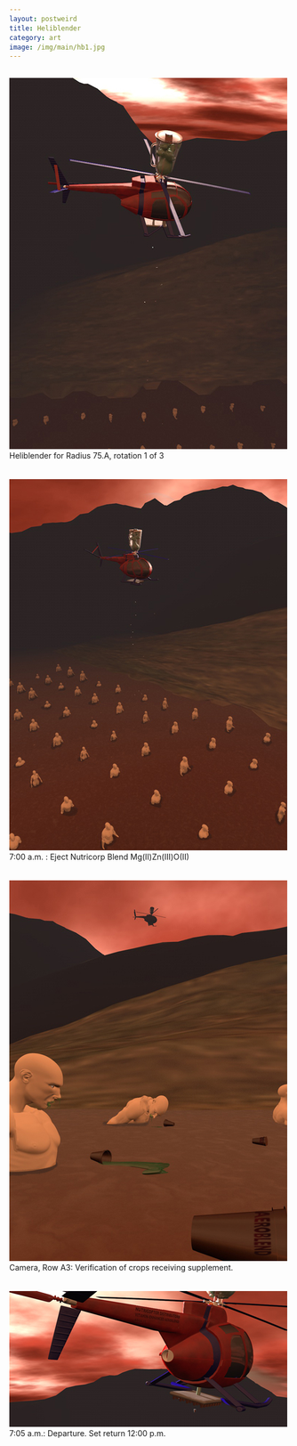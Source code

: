 ```yaml
---
layout: postweird
title: Heliblender
category: art
image: /img/main/hb1.jpg
---
```

<br>

<div class="row">
<div class="grid-half">
<img src="/img/hb10.jpg">
</div>
<div class="grid-half">
Heliblender for Radius 75.A, rotation 1 of 3
</div>
</div>

<br>
<br>

<div class="row">
<div class="grid-half">
<img src="/img/hb8.jpg">
</div>
<div class="grid-half">
7:00 a.m. : Eject Nutricorp Blend Mg(II)Zn(III)O(II)
</div>
</div>

<br>
<br>

<div class="row">
<div class="grid-half">
<img src="/img/hb7.jpg">
</div>
<div class="grid-half">
Camera, Row A3: Verification of crops receiving supplement.
</div>
</div>

<br>
<br>

<div class="row">
<div class="grid-half">
<img src="/img/hb9.jpg">
</div>
<div class="grid-half">
7:05 a.m.: Departure. Set return 12:00 p.m.
</div>
</div>
